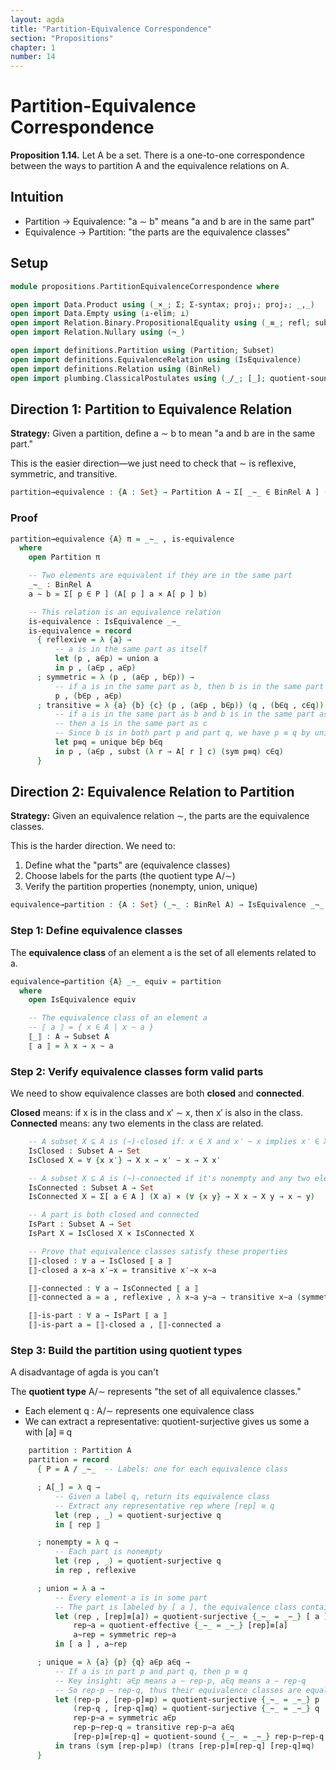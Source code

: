 ```yaml
---
layout: agda
title: "Partition-Equivalence Correspondence"
section: "Propositions"
chapter: 1
number: 14
---
```


# Partition-Equivalence Correspondence

**Proposition 1.14.** Let A be a set. There is a one-to-one correspondence between the ways to partition A and the equivalence relations on A.

## Intuition

- Partition → Equivalence: "a ∼ b" means "a and b are in the same part"
- Equivalence → Partition: "the parts are the equivalence classes"

## Setup

```agda
module propositions.PartitionEquivalenceCorrespondence where

open import Data.Product using (_×_; Σ; Σ-syntax; proj₁; proj₂; _,_)
open import Data.Empty using (⊥-elim; ⊥)
open import Relation.Binary.PropositionalEquality using (_≡_; refl; subst; sym; cong; trans)
open import Relation.Nullary using (¬_)

open import definitions.Partition using (Partition; Subset)
open import definitions.EquivalenceRelation using (IsEquivalence)
open import definitions.Relation using (BinRel)
open import plumbing.ClassicalPostulates using (_/_; [_]; quotient-sound; quotient-surjective; quotient-effective)
```

## Direction 1: Partition to Equivalence Relation

**Strategy:** Given a partition, define a ∼ b to mean "a and b are in the same part."

This is the easier direction—we just need to check that ∼ is reflexive, symmetric, and transitive.

```agda
partition→equivalence : {A : Set} → Partition A → Σ[ _∼_ ∈ BinRel A ] (IsEquivalence _∼_)
```

### Proof

```agda
partition→equivalence {A} π = _∼_ , is-equivalence
  where
    open Partition π

    -- Two elements are equivalent if they are in the same part
    _∼_ : BinRel A
    a ∼ b = Σ[ p ∈ P ] (A[ p ] a × A[ p ] b)

    -- This relation is an equivalence relation
    is-equivalence : IsEquivalence _∼_
    is-equivalence = record
      { reflexive = λ {a} →
          -- a is in the same part as itself
          let (p , a∈p) = union a
          in p , (a∈p , a∈p)
      ; symmetric = λ (p , (a∈p , b∈p)) →
          -- if a is in the same part as b, then b is in the same part as a
          p , (b∈p , a∈p)
      ; transitive = λ {a} {b} {c} (p , (a∈p , b∈p)) (q , (b∈q , c∈q)) →
          -- if a is in the same part as b and b is in the same part as c,
          -- then a is in the same part as c
          -- Since b is in both part p and part q, we have p ≡ q by uniqueness
          let p≡q = unique b∈p b∈q
          in p , (a∈p , subst (λ r → A[ r ] c) (sym p≡q) c∈q)
      }
```

## Direction 2: Equivalence Relation to Partition

**Strategy:** Given an equivalence relation ∼, the parts are the equivalence classes.

This is the harder direction. We need to:
1. Define what the "parts" are (equivalence classes)
2. Choose labels for the parts (the quotient type A/∼)
3. Verify the partition properties (nonempty, union, unique)

```agda
equivalence→partition : {A : Set} (_∼_ : BinRel A) → IsEquivalence _∼_ → Partition A
```

### Step 1: Define equivalence classes

The **equivalence class** of an element a is the set of all elements related to a.

```agda
equivalence→partition {A} _∼_ equiv = partition
  where
    open IsEquivalence equiv

    -- The equivalence class of an element a
    -- ⟦ a ⟧ = { x ∈ A | x ∼ a }
    ⟦_⟧ : A → Subset A
    ⟦ a ⟧ = λ x → x ∼ a
```

### Step 2: Verify equivalence classes form valid parts

We need to show equivalence classes are both **closed** and **connected**.

**Closed** means: if x is in the class and x′ ∼ x, then x′ is also in the class.
**Connected** means: any two elements in the class are related.

```agda
    -- A subset X ⊆ A is (∼)-closed if: x ∈ X and x′ ∼ x implies x′ ∈ X
    IsClosed : Subset A → Set
    IsClosed X = ∀ {x x′} → X x → x′ ∼ x → X x′

    -- A subset X ⊆ A is (∼)-connected if it's nonempty and any two elements are related
    IsConnected : Subset A → Set
    IsConnected X = Σ[ a ∈ A ] (X a) × (∀ {x y} → X x → X y → x ∼ y)

    -- A part is both closed and connected
    IsPart : Subset A → Set
    IsPart X = IsClosed X × IsConnected X

    -- Prove that equivalence classes satisfy these properties
    ⟦⟧-closed : ∀ a → IsClosed ⟦ a ⟧
    ⟦⟧-closed a x∼a x′∼x = transitive x′∼x x∼a

    ⟦⟧-connected : ∀ a → IsConnected ⟦ a ⟧
    ⟦⟧-connected a = a , reflexive , λ x∼a y∼a → transitive x∼a (symmetric y∼a)

    ⟦⟧-is-part : ∀ a → IsPart ⟦ a ⟧
    ⟦⟧-is-part a = ⟦⟧-closed a , ⟦⟧-connected a
```

### Step 3: Build the partition using quotient types

A disadvantage of agda is you can't 

The **quotient type** A/∼ represents "the set of all equivalence classes."
- Each element q : A/∼ represents one equivalence class
- We can extract a representative: quotient-surjective gives us some a with [a] ≡ q

```agda
    partition : Partition A
    partition = record
      { P = A / _∼_  -- Labels: one for each equivalence class

      ; A[_] = λ q →
          -- Given a label q, return its equivalence class
          -- Extract any representative rep where [rep] ≡ q
          let (rep , _) = quotient-surjective q
          in ⟦ rep ⟧

      ; nonempty = λ q →
          -- Each part is nonempty
          let (rep , _) = quotient-surjective q
          in rep , reflexive

      ; union = λ a →
          -- Every element a is in some part
          -- The part is labeled by [ a ], the equivalence class containing a
          let (rep , [rep]≡[a]) = quotient-surjective {_∼_ = _∼_} [ a ]
              rep∼a = quotient-effective {_∼_ = _∼_} [rep]≡[a]
              a∼rep = symmetric rep∼a
          in [ a ] , a∼rep

      ; unique = λ {a} {p} {q} a∈p a∈q →
          -- If a is in part p and part q, then p ≡ q
          -- Key insight: a∈p means a ∼ rep-p, a∈q means a ∼ rep-q
          -- So rep-p ∼ rep-q, thus their equivalence classes are equal
          let (rep-p , [rep-p]≡p) = quotient-surjective {_∼_ = _∼_} p
              (rep-q , [rep-q]≡q) = quotient-surjective {_∼_ = _∼_} q
              rep-p∼a = symmetric a∈p
              rep-p∼rep-q = transitive rep-p∼a a∈q
              [rep-p]≡[rep-q] = quotient-sound {_∼_ = _∼_} rep-p∼rep-q
          in trans (sym [rep-p]≡p) (trans [rep-p]≡[rep-q] [rep-q]≡q)
      }
```